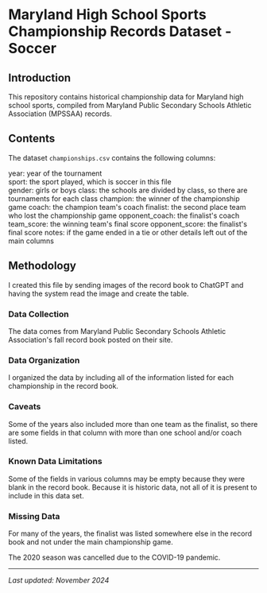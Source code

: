 # Maryland High School Sports Championship Records Dataset - Soccer

## Introduction

This repository contains historical championship data for Maryland high school sports, compiled from Maryland Public Secondary Schools Athletic Association (MPSSAA) records.
## Contents

The dataset `championships.csv` contains the following columns:

year: year of the tournament	
sport: the sport played, which is soccer in this file	
gender: girls or boys
class: the schools are divided by class, so there are tournaments for each class
champion: the winner of the championship game
coach: the champion team's coach
finalist: the second place team who lost the championship game
opponent_coach: the finalist's coach
team_score: the winning team's final score
opponent_score: the finalist's final score
notes: if the game ended in a tie or other details left out of the main columns

## Methodology

I created this file by sending images of the record book to ChatGPT and having the system read the image and create the table.

### Data Collection

The data comes from Maryland Public Secondary Schools Athletic Association's fall record book posted on their site.

### Data Organization

I organized the data by including all of the information listed for each championship in the record book.

### Caveats

Some of the years also included more than one team as the finalist, so there are some fields in that column with more than one school and/or coach listed.

### Known Data Limitations

Some of the fields in various columns may be empty because they were blank in the record book. Because it is historic data, not all of it is present to include in this data set. 

### Missing Data

For many of the years, the finalist was listed somewhere else in the record book and not under the main championship game. 

The 2020 season was cancelled due to the COVID-19 pandemic.

---
*Last updated: November 2024*  
